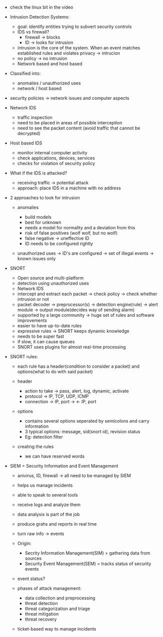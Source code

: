 - check the linux bit in the video

- Intrusion Detection Systems:
  - goal: identify entities trying to subvert security controls
  - IDS vs firewall?
    - firewall -> blocks
    - ID -> looks for intrusion
  - intrusion is the core of the system. When an event matches established rules and violates privacy -> intrucion
  - no policy -> no intrusion
  - Network based and host based

- Classified into:
  - anomalies / unauthorized uses
  - network / host based
  

- security policies -> network issues and computer aspects

- Network IDS
  - traffic inspection
  - need to be placed in areas of possible interception
  - need to see the packet content (avoid traffic that cannot be decrypted)

- Host based IDS
  - monitor internal computer activity
  - check applications, devices, services
  - checks for violation of security policy
 
- What if the IDS is attacked?
  - receiving traffic -> potential attack
  - approach: place IDS in a machine with no address
 
  
- 2 approaches to look for intrusion
  - anomalies 
    - build models 
    - best for unknown
    - needs a model for normality and a deviation from this
    - risk of false positives (wolf wolf, but no wolf)
    - false negative -> uneffective ID
    - ID needs to be configured rightly


  - unauthorized uses -> ID's are configured -> set of illegal events -> known issues only

- SNORT
  - Open source and multi-platform 
  - detection using unauthorized uses
  - Network IDS
  - intercept and extract each packet -> check policy -> check whether intrusion or not
  - packet decoder -> preprocessor(s) -> detection engine(rule) -> alert module -> output module(decides way of sending alarm)
  - supported by a large community -> huge set of rules and software improvements
  - easier to have up-to-date rules
  - expressive rules -> SNORT keeps dynamic knowledge
  - needs to be super fast
  - if slow, it can cause queues
  - SNORT uses plugins for almost real-time processing

- SNORT rules:
  - each rule has a header(condition to consider a packet) and options(what to do with said packet)
  - header 
    - action to take -> pass, alert, log, dynamic, activate
    - protocol -> IP, TCP, UDP, ICMP
    - connection -> IP, port -> <- IP, port

  - options
    - contains several options seperated by semicolons and carry information
    - 3 typical options: message, sid(snort id), revision status
    - Eg: detection filter

  - creating the rules
    - we can have reserved words
 
- SIEM = Security Information and Event Management
  - anivirus, ID, firewall -> all need to be managed by SIEM
  - helps us manage incidents
  - able to speak to several tools
  - receive logs and analyze them
  - data analysis is part of the job
  - produce grahs and reports in real time
  - turn raw info -> events
  - Origin:
    - Secrity Information Management(SIM) = gathering data from sources
    - Security Event Management(SEM) = tracks status of security events
  - event status?
  - phases of attack management:
    - data collection and preprocessing
    - threat detection
    - threat categorization and triage
    - threat mitigation
    - threat recovery
    
   - ticket-based way to manage incidents
 
 
    

